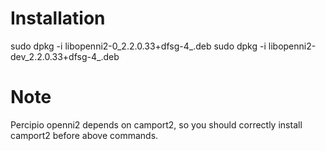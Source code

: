 # Installation

sudo dpkg -i libopenni2-0_2.2.0.33+dfsg-4_<ARCH>.deb
sudo dpkg -i libopenni2-dev_2.2.0.33+dfsg-4_<ARCH>.deb


# Note
Percipio openni2 depends on camport2, so you should correctly install camport2 before above commands.


